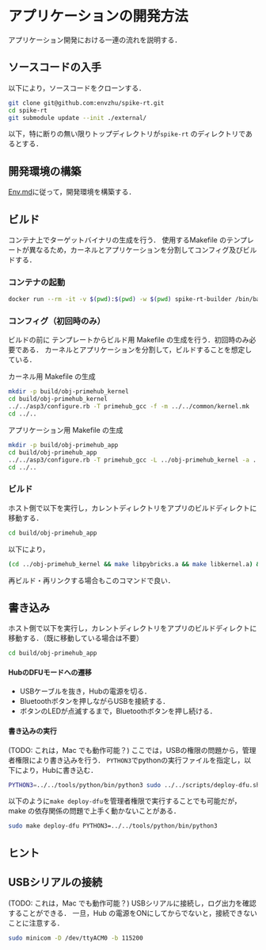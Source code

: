 # アプリケーションの開発方法
アプリケーション開発における一連の流れを説明する．

## ソースコードの入手
以下により，ソースコードをクローンする．
```bash
git clone git@github.com:envzhu/spike-rt.git
cd spike-rt
git submodule update --init ./external/
```
以下，特に断りの無い限りトップディレクトリが`spike-rt` のディレクトリであるとする．

## 開発環境の構築
[Env.md](Env.md)に従って，開発環境を構築する．

## ビルド
コンテナ上でターゲットバイナリの生成を行う．
使用するMakefile のテンプレートが異なるため，カーネルとアプリケーションを分割してコンフィグ及びビルドする．

### コンテナの起動
```bash
docker run --rm -it -v $(pwd):$(pwd) -w $(pwd) spike-rt-builder /bin/bash
```

### コンフィグ（初回時のみ）
ビルドの前に テンプレートからビルド用 Makefile の生成を行う．初回時のみ必要である．
カーネルとアプリケーションを分割して，ビルドすることを想定している．

カーネル用 Makefile の生成
```bash
mkdir -p build/obj-primehub_kernel
cd build/obj-primehub_kernel
../../asp3/configure.rb -T primehub_gcc -f -m ../../common/kernel.mk
cd ../..
```

アプリケーション用 Makefile の生成
```bash
mkdir -p build/obj-primehub_app
cd build/obj-primehub_app
../../asp3/configure.rb -T primehub_gcc -L ../obj-primehub_kernel -a ../../app/ -A app -m ../../common/app.mk
cd ../..
```

### ビルド
ホスト側で以下を実行し，カレントディレクトリをアプリのビルドディレクトに移動する．
```bash
cd build/obj-primehub_app
```
以下により，
```bash
(cd ../obj-primehub_kernel && make libpybricks.a && make libkernel.a) && rm -rf asp asp.bin && make && make asp.bin
```
再ビルド・再リンクする場合もこのコマンドで良い．

## 書き込み
ホスト側で以下を実行し，カレントディレクトリをアプリのビルドディレクトに移動する．（既に移動している場合は不要）
```bash
cd build/obj-primehub_app
```

#### HubのDFUモードへの遷移

- USBケーブルを抜き，Hubの電源を切る．
- Bluetoothボタンを押しながらUSBを接続する．
- ボタンのLEDが点滅するまで，Bluetoothボタンを押し続ける．

#### 書き込みの実行
(TODO: これは，Mac でも動作可能？)
ここでは，USBの権限の問題から，管理者権限により書き込みを行う．
`PYTHON3`でpythonの実行ファイルを指定し，以下により，Hubに書き込む．
```bash
PYTHON3=../../tools/python/bin/python3 sudo ../../scripts/deploy-dfu.sh asp.bin     
```

以下のように`make deploy-dfu`を管理者権限で実行することでも可能だが，make の依存関係の問題で上手く動かないことがある．
```bash
sudo make deploy-dfu PYTHON3=../../tools/python/bin/python3
```

## ヒント
## USBシリアルの接続
(TODO: これは，Mac でも動作可能？)
USBシリアルに接続し，ログ出力を確認することができる．
一旦，Hub の電源をONにしてからでないと，接続できないことに注意する．
```bash
sudo minicom -D /dev/ttyACM0 -b 115200
```
